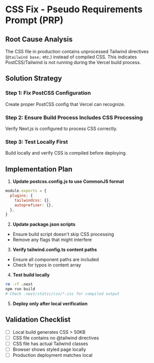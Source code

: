 # CSS Fix - Pseudo Requirements Prompt (PRP)

## Root Cause Analysis
The CSS file in production contains unprocessed Tailwind directives (`@tailwind base;` etc.) instead of compiled CSS. This indicates PostCSS/Tailwind is not running during the Vercel build process.

## Solution Strategy

### Step 1: Fix PostCSS Configuration
Create proper PostCSS config that Vercel can recognize.

### Step 2: Ensure Build Process Includes CSS Processing
Verify Next.js is configured to process CSS correctly.

### Step 3: Test Locally First
Build locally and verify CSS is compiled before deploying.

## Implementation Plan

1. **Update postcss.config.js to use CommonJS format**
```javascript
module.exports = {
  plugins: {
    tailwindcss: {},
    autoprefixer: {},
  },
}
```

2. **Update package.json scripts**
- Ensure build script doesn't skip CSS processing
- Remove any flags that might interfere

3. **Verify tailwind.config.ts content paths**
- Ensure all component paths are included
- Check for typos in content array

4. **Test build locally**
```bash
rm -rf .next
npm run build
# Check .next/static/css/*.css for compiled output
```

5. **Deploy only after local verification**

## Validation Checklist
- [ ] Local build generates CSS > 50KB
- [ ] CSS file contains no @tailwind directives
- [ ] CSS file has actual Tailwind classes
- [ ] Browser shows styled page locally
- [ ] Production deployment matches local
